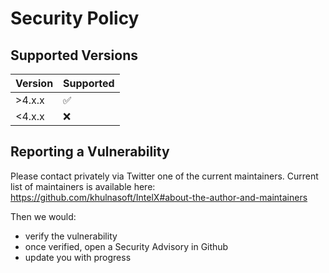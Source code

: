 # Security Policy

## Supported Versions

| Version | Supported          |
|---------| ------------------ |
| >4.x.x  | :white_check_mark: |
| <4.x.x  | :x:                |

## Reporting a Vulnerability

Please contact privately via Twitter one of the current maintainers.
Current list of maintainers is available here: https://github.com/khulnasoft/IntelX#about-the-author-and-maintainers

Then we would:
* verify the vulnerability
* once verified, open a Security Advisory in Github
* update you with progress